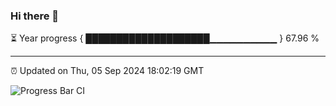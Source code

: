 ### Hi there 👋

⏳ Year progress { ████████████████████▁▁▁▁▁▁▁▁▁▁ } 67.96 %

---

⏰ Updated on Thu, 05 Sep 2024 18:02:19 GMT

![Progress Bar CI](https://github.com/EinsPommes/EinsPommes/blob/main/.github/workflows/main.yml)
